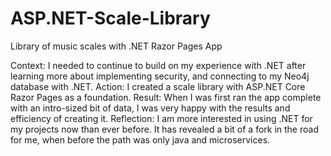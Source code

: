 # ASP.NET-Scale-Library
Library of music scales with .NET Razor Pages App


Context: I needed to continue to build on my experience with .NET after learning more about implementing security, and connecting to my Neo4j database with .NET.
Action: I created a scale library with ASP.NET Core Razor Pages as a foundation. 
Result: When I was first ran the app complete with an intro-sized bit of data, I was very happy with the results and efficiency of creating it.
Reflection: I am more interested in using .NET for my projects now than ever before. It has revealed a bit of a fork in the road for me, when before the path was only java and microservices.
